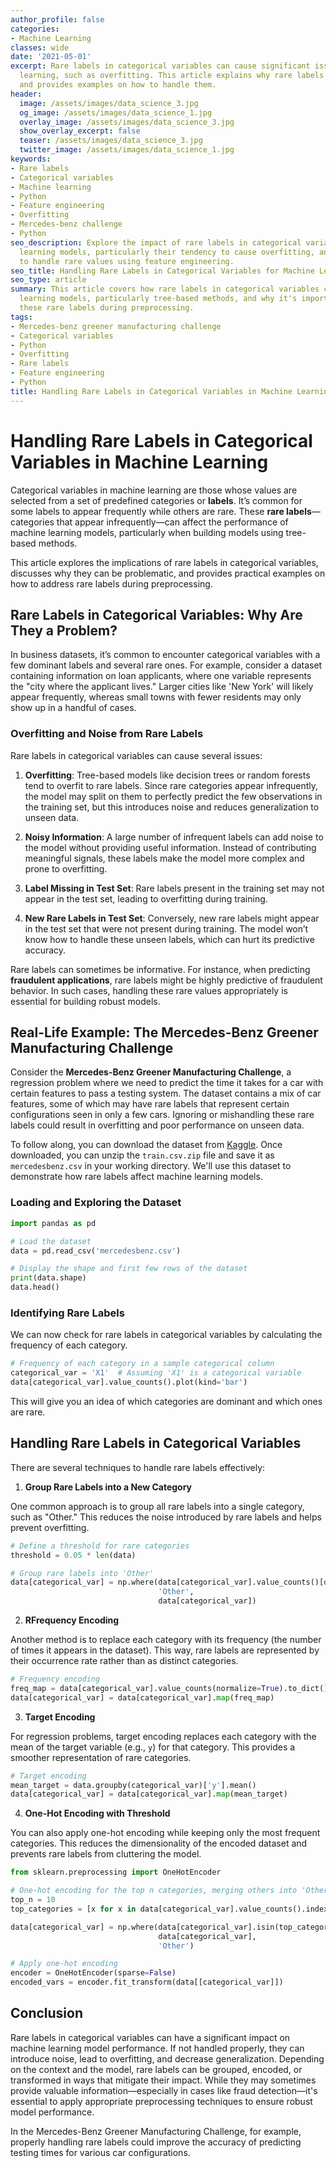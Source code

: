 ```yaml
---
author_profile: false
categories:
- Machine Learning
classes: wide
date: '2021-05-01'
excerpt: Rare labels in categorical variables can cause significant issues in machine
  learning, such as overfitting. This article explains why rare labels can be problematic
  and provides examples on how to handle them.
header:
  image: /assets/images/data_science_3.jpg
  og_image: /assets/images/data_science_1.jpg
  overlay_image: /assets/images/data_science_3.jpg
  show_overlay_excerpt: false
  teaser: /assets/images/data_science_3.jpg
  twitter_image: /assets/images/data_science_1.jpg
keywords:
- Rare labels
- Categorical variables
- Machine learning
- Python
- Feature engineering
- Overfitting
- Mercedes-benz challenge
- Python
seo_description: Explore the impact of rare labels in categorical variables on machine
  learning models, particularly their tendency to cause overfitting, and learn how
  to handle rare values using feature engineering.
seo_title: Handling Rare Labels in Categorical Variables for Machine Learning
seo_type: article
summary: This article covers how rare labels in categorical variables can impact machine
  learning models, particularly tree-based methods, and why it's important to address
  these rare labels during preprocessing.
tags:
- Mercedes-benz greener manufacturing challenge
- Categorical variables
- Python
- Overfitting
- Rare labels
- Feature engineering
- Python
title: Handling Rare Labels in Categorical Variables in Machine Learning
---
```


# Handling Rare Labels in Categorical Variables in Machine Learning

Categorical variables in machine learning are those whose values are selected from a set of predefined categories or **labels**. It’s common for some labels to appear frequently while others are rare. These **rare labels**—categories that appear infrequently—can affect the performance of machine learning models, particularly when building models using tree-based methods.

This article explores the implications of rare labels in categorical variables, discusses why they can be problematic, and provides practical examples on how to address rare labels during preprocessing.

## Rare Labels in Categorical Variables: Why Are They a Problem?

In business datasets, it’s common to encounter categorical variables with a few dominant labels and several rare ones. For example, consider a dataset containing information on loan applicants, where one variable represents the "city where the applicant lives." Larger cities like 'New York' will likely appear frequently, whereas small towns with fewer residents may only show up in a handful of cases.

### Overfitting and Noise from Rare Labels

Rare labels in categorical variables can cause several issues:

1. **Overfitting**: Tree-based models like decision trees or random forests tend to overfit to rare labels. Since rare categories appear infrequently, the model may split on them to perfectly predict the few observations in the training set, but this introduces noise and reduces generalization to unseen data.

2. **Noisy Information**: A large number of infrequent labels can add noise to the model without providing useful information. Instead of contributing meaningful signals, these labels make the model more complex and prone to overfitting.

3. **Label Missing in Test Set**: Rare labels present in the training set may not appear in the test set, leading to overfitting during training.

4. **New Rare Labels in Test Set**: Conversely, new rare labels might appear in the test set that were not present during training. The model won’t know how to handle these unseen labels, which can hurt its predictive accuracy.

Rare labels can sometimes be informative. For instance, when predicting **fraudulent applications**, rare labels might be highly predictive of fraudulent behavior. In such cases, handling these rare values appropriately is essential for building robust models.

## Real-Life Example: The Mercedes-Benz Greener Manufacturing Challenge

Consider the **Mercedes-Benz Greener Manufacturing Challenge**, a regression problem where we need to predict the time it takes for a car with certain features to pass a testing system. The dataset contains a mix of car features, some of which may have rare labels that represent certain configurations seen in only a few cars. Ignoring or mishandling these rare labels could result in overfitting and poor performance on unseen data.

To follow along, you can download the dataset from [Kaggle](https://www.kaggle.com/c/mercedes-benz-greener-manufacturing/data). Once downloaded, you can unzip the `train.csv.zip` file and save it as `mercedesbenz.csv` in your working directory. We'll use this dataset to demonstrate how rare labels affect machine learning models.

### Loading and Exploring the Dataset

```python
import pandas as pd

# Load the dataset
data = pd.read_csv('mercedesbenz.csv')

# Display the shape and first few rows of the dataset
print(data.shape)
data.head()
```

### Identifying Rare Labels

We can now check for rare labels in categorical variables by calculating the frequency of each category.

```python
# Frequency of each category in a sample categorical column
categorical_var = 'X1'  # Assuming 'X1' is a categorical variable
data[categorical_var].value_counts().plot(kind='bar')
```

This will give you an idea of which categories are dominant and which ones are rare.


## Handling Rare Labels in Categorical Variables

There are several techniques to handle rare labels effectively:

1. **Group Rare Labels into a New Category**

One common approach is to group all rare labels into a single category, such as "Other." This reduces the noise introduced by rare labels and helps prevent overfitting.

```python
# Define a threshold for rare categories
threshold = 0.05 * len(data)

# Group rare labels into 'Other'
data[categorical_var] = np.where(data[categorical_var].value_counts()[data[categorical_var]].values < threshold, 
                                 'Other', 
                                 data[categorical_var])
```

2. **RFrequency Encoding**

Another method is to replace each category with its frequency (the number of times it appears in the dataset). This way, rare labels are represented by their occurrence rate rather than as distinct categories.

```python
# Frequency encoding
freq_map = data[categorical_var].value_counts(normalize=True).to_dict()
data[categorical_var] = data[categorical_var].map(freq_map)
```

3. **Target Encoding**

For regression problems, target encoding replaces each category with the mean of the target variable (e.g., `y`) for that category. This provides a smoother representation of rare categories.

```python
# Target encoding
mean_target = data.groupby(categorical_var)['y'].mean()
data[categorical_var] = data[categorical_var].map(mean_target)
```

4. **One-Hot Encoding with Threshold**

You can also apply one-hot encoding while keeping only the most frequent categories. This reduces the dimensionality of the encoded dataset and prevents rare labels from cluttering the model.

```python
from sklearn.preprocessing import OneHotEncoder

# One-hot encoding for the top n categories, merging others into 'Other'
top_n = 10
top_categories = [x for x in data[categorical_var].value_counts().index[:top_n]]

data[categorical_var] = np.where(data[categorical_var].isin(top_categories), 
                                 data[categorical_var], 
                                 'Other')

# Apply one-hot encoding
encoder = OneHotEncoder(sparse=False)
encoded_vars = encoder.fit_transform(data[[categorical_var]])
```

## Conclusion

Rare labels in categorical variables can have a significant impact on machine learning model performance. If not handled properly, they can introduce noise, lead to overfitting, and decrease generalization. Depending on the context and the model, rare labels can be grouped, encoded, or transformed in ways that mitigate their impact. While they may sometimes provide valuable information—especially in cases like fraud detection—it's essential to apply appropriate preprocessing techniques to ensure robust model performance.

In the Mercedes-Benz Greener Manufacturing Challenge, for example, properly handling rare labels could improve the accuracy of predicting testing times for various car configurations.
